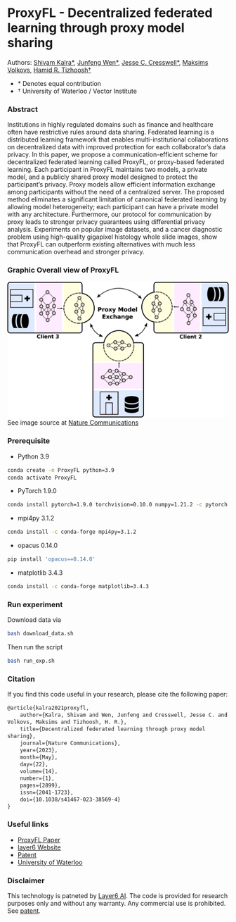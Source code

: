 # ProxyFL - Decentralized federated learning through proxy model sharing
Authors: [Shivam Kalra*](https://scholar.google.ca/citations?user=iEwZn18AAAAJ&hl=en), [Junfeng Wen*](https://junfengwen.github.io/), [Jesse C. Cresswell*](https://scholar.google.ca/citations?user=7CwOlvoAAAAJ&hl=en), [Maksims Volkovs](http://www.cs.toronto.edu/~mvolkovs), [Hamid R. Tizhoosh&dagger;](https://scholar.google.ca/citations?user=Mzinpo0AAAAJ&hl=en)  
* &ast; Denotes equal contribution
* &dagger; University of Waterloo / Vector Institute
<!-- [![layer6](image.png)](https://layer6.ai/) -->
### Abstract
Institutions in highly regulated domains such as finance and healthcare often have restrictive rules around data sharing. Federated learning is a distributed learning framework that enables multi-institutional collaborations on decentralized data with improved protection for each collaborator’s data privacy. In this paper, we propose a communication-efficient scheme for decentralized federated learning called ProxyFL, or proxy-based federated learning. Each participant in ProxyFL maintains two models, a private model, and a publicly shared proxy model designed to protect the participant’s privacy. Proxy models allow efficient information exchange among participants without the need of a centralized server. The proposed method eliminates a significant limitation of canonical federated learning by allowing model heterogeneity; each participant can have a private model with any architecture. Furthermore, our protocol for communication by proxy leads to stronger privacy guarantees using differential privacy analysis. Experiments on popular image datasets, and a cancer diagnostic problem using high-quality gigapixel histology whole slide images, show that ProxyFL can outperform existing alternatives with much less communication overhead and stronger privacy.
### Graphic Overall view of ProxyFL
[![ProxyFL](image-1.png)](https://www.nature.com/articles/s41467-023-38569-4/figures/1)
See image source at [Nature Communications](https://www.nature.com/articles/s41467-023-38569-4/figures/1)
### Prerequisite
- Python 3.9
```bash
conda create -n ProxyFL python=3.9
conda activate ProxyFL
```
- PyTorch 1.9.0
```bash
conda install pytorch=1.9.0 torchvision=0.10.0 numpy=1.21.2 -c pytorch
```
- mpi4py 3.1.2
```bash
conda install -c conda-forge mpi4py=3.1.2
```
- opacus 0.14.0
```bash
pip install 'opacus==0.14.0'
```
- matplotlib 3.4.3
```bash
conda install -c conda-forge matplotlib=3.4.3
```

### Run experiment
Download data via
```bash
bash download_data.sh
```
Then run the script
```bash
bash run_exp.sh
```
### Citation
If you find this code useful in your research, please cite the following paper:

    @article{kalra2021proxyfl,
        author={Kalra, Shivam and Wen, Junfeng and Cresswell, Jesse C. and Volkovs, Maksims and Tizhoosh, H. R.},
        title={Decentralized federated learning through proxy model sharing},
        journal={Nature Communications},
        year={2023},
        month={May},
        day={22},
        volume={14},
        number={1},
        pages={2899},
        issn={2041-1723},
        doi={10.1038/s41467-023-38569-4}
    }

### Useful links
- [ProxyFL Paper](https://www.nature.com/articles/s41467-023-38569-4)
- [layer6 Website](https://layer6.ai/)
- [Patent](https://patents.justia.com/patent/20230153461#claims)
- [University of Waterloo](https://uwaterloo.ca/)

### Disclaimer
This technology is patneted by [Layer6 AI](https://layer6.ai/). The code is provided for research purposes only and without any warranty. Any commercial use is prohibited. See [patent](https://patents.justia.com/patent/20230153461).
